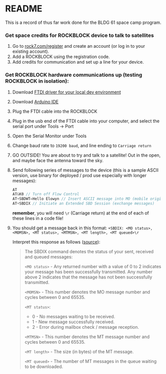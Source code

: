 # README

This is a record of thus far work done for the BLDG 61 space camp program.

### Get space credits for ROCKBLOCK device to talk to satellites

1. Go to [rock7.com/register](http://www.rock7.com/register) and create an account (or log in to your existing account).
1. Add a ROCKBLOCK using the registration code.
1. Add credits for communication and set up a line for your device.

### Get ROCKBLOCK hardware communications up (testing ROCKBLOCK in isolation):

1. Download [FTDI driver for your local dev environment](https://www.ftdichip.com/Drivers/VCP.htm)
1. Download [Arduino IDE](https://www.arduino.cc/en/Main/Software)
1. Plug the FTDI cable into the ROCKBLOCK
1. Plug in the usb end of the FTDI cable into your computer, and select the serial port under Tools -> Port
1. Open the Serial Monitor under Tools
1. Change baud rate to `19200 baud`, and line ending to `Carriage return`
1. GO OUTSIDE! You are about to try and talk to a satellite! Out in the open, and maybe face the antenna toward the sky.
1. Send following series of messages to the device (this is a sample ASCII version, use binary for deployed / prod use especially with longer messages):

    ```C
    AT
    AT&K0 // Turn off Flow Control
    AT+SBDWT=Hello Elowyn // Insert ASCII message into MO (mobile origination... coming FROM the device) buffer
    AT+SBDIX // Initiate an Extended SBD Session (exchange messages)
    ```

    **remember**, you will need `\r` (Carriage return) at the end of each of these lines in a code file!

1. You should get a message back in this format: `+SBDIX: <MO status>, <MOMSN>, <MT status>, <MTMSN>, <MT length>, <MT queued>\r`

    Interpret this response as follows ([source](https://docs.rockblock.rock7.com/docs/transmit-ascii-data)):
    > The SBDIX command denotes the status of your sent, received and queued messages:
    >
    > `<MO status>` - Any returned number with a value of 0 to 2 indicates your message has been successfully transmitted. Any number above 2 indicates that the message has not been successfully transmitted.
    >
    >`<MOMSN>` - This number denotes the MO message number and cycles between 0 and 65535.
    >
    >`<MT status>`:
    >
    > * 0 - No messages waiting to be received.
    > * 1 - New message successfully received.
    > * 2 - Error during mailbox check / message reception.
    >
    >`<MTMSN>` - This number denotes the MT message number and cycles between 0 and 65535.
    >
    >`<MT length>` - The size (in bytes) of the MT message.
    >
    >`<MT queued>` - The number of MT messages in the queue waiting to be downloaded.
